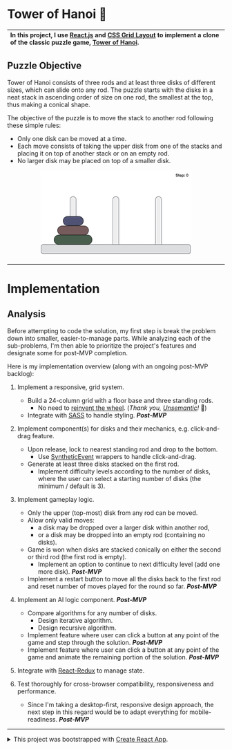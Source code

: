 # Tower of Hanoi 🗼

| In this project, I use <a href="https://reactjs.org/">React.js</a> and <a href="https://developer.mozilla.org/en-US/docs/Web/CSS/CSS_Grid_Layout">CSS Grid Layout</a> to implement a clone of the classic puzzle game, <a href="https://en.wikipedia.org/wiki/Tower_of_Hanoi/">Tower of Hanoi</a>. |
|:-|

## Puzzle Objective

Tower of Hanoi consists of three rods and at least three disks of different sizes, which can slide onto any rod. The puzzle starts with the disks in a neat stack in ascending order of size on one rod, the smallest at the top, thus making a conical shape.

The objective of the puzzle is to move the stack to another rod following these simple rules:
* Only one disk can be moved at a time.
* Each move consists of taking the upper disk from one of the stacks and placing it on top of another stack or on an empty rod.
* No larger disk may be placed on top of a smaller disk.

<p align="center">
  <a href="https://en.wikipedia.org/wiki/Tower_of_Hanoi/">
    <img src="./public/img/tower-of-hanoi-solved.gif" alt="Tower of Hanoi" />
  </a>
</p>

---

# Implementation

## Analysis

Before attempting to code the solution, my first step is break the problem down into smaller, easier-to-manage parts. While analyzing each of the sub-problems, I'm then able to prioritize the project's features and designate some for post-MVP completion.

Here is my implementation overview (along with an ongoing post-MVP backlog):

1. Implement a responsive, grid system.
   * Build a 24-column grid with a floor base and three standing rods.
     * No need to [reinvent the wheel](https://unsemantic.com/demo-responsive). (*Thank you, [Unsemantic](https://unsemantic.com/)!* 🙏)
   * Integrate with [SASS](https://sass-lang.com/) to handle styling. ***Post-MVP***

2. Implement component(s) for disks and their mechanics, e.g. click-and-drag feature. 
   * Upon release, lock to nearest standing rod and drop to the bottom.
     * Use [SyntheticEvent](https://reactjs.org/docs/events.html) wrappers to handle click-and-drag.
   * Generate at least three disks stacked on the first rod.
     * Implement difficulty levels according to the number of disks, where the user can select a starting number of disks (the minimum / default is 3).

3. Implement gameplay logic.
   * Only the upper (top-most) disk from any rod can be moved.
   * Allow only valid moves:
     * a disk may be dropped over a larger disk within another rod,
     * or a disk may be dropped into an empty rod (containing no disks).
   * Game is won when disks are stacked conically on either the second or third rod (the first rod is empty).
     * Implement an option to continue to next difficulty level (add one more disk). ***Post-MVP***
   * Implement a restart button to move all the disks back to the first rod and reset number of moves played for the round so far. ***Post-MVP***

4. Implement an AI logic component. ***Post-MVP***
   * Compare algorithms for any number of disks.
      * Design iterative algorithm.
      * Design recursive algorithm.
   * Implement feature where user can click a button at any point of the game and step through the solution. ***Post-MVP***
   * Implement feature where user can click a button at any point of the game and animate the remaining portion of the solution. ***Post-MVP***

5. Integrate with [React-Redux](https://react-redux.js.org/) to manage state.

6. Test thoroughly for cross-browser compatibility, responsiveness and performance.
   * Since I'm taking a desktop-first, responsive design approach, the next step in this regard would be to adapt everything for mobile-readiness. ***Post-MVP***

---

<details>
<summary>This project was bootstrapped with <a href="https://github.com/facebook/create-react-app">Create React App</a>.
</summary><br>

## Available Scripts

In the project directory, you can run:

### `npm start`

Runs the app in the development mode.<br>
Open [http://localhost:3000](http://localhost:3000) to view it in the browser.

The page will reload if you make edits.<br>
You will also see any lint errors in the console.

### `npm test`

Launches the test runner in the interactive watch mode.<br>
See the section about [running tests](https://facebook.github.io/create-react-app/docs/running-tests) for more information.

### `npm run build`

Builds the app for production to the `build` folder.<br>
It correctly bundles React in production mode and optimizes the build for the best performance.

The build is minified and the filenames include the hashes.<br>
Your app is ready to be deployed!

See the section about [deployment](https://facebook.github.io/create-react-app/docs/deployment) for more information.

### `npm run eject`

**Note: this is a one-way operation. Once you `eject`, you can’t go back!**

If you aren’t satisfied with the build tool and configuration choices, you can `eject` at any time. This command will remove the single build dependency from your project.

Instead, it will copy all the configuration files and the transitive dependencies (Webpack, Babel, ESLint, etc) right into your project so you have full control over them. All of the commands except `eject` will still work, but they will point to the copied scripts so you can tweak them. At this point you’re on your own.

You don’t have to ever use `eject`. The curated feature set is suitable for small and middle deployments, and you shouldn’t feel obligated to use this feature. However we understand that this tool wouldn’t be useful if you couldn’t customize it when you are ready for it.

## Learn More

You can learn more in the [Create React App documentation](https://facebook.github.io/create-react-app/docs/getting-started).

To learn React, check out the [React documentation](https://reactjs.org/).

### Code Splitting

This section has moved here: https://facebook.github.io/create-react-app/docs/code-splitting

### Analyzing the Bundle Size

This section has moved here: https://facebook.github.io/create-react-app/docs/analyzing-the-bundle-size

### Making a Progressive Web App

This section has moved here: https://facebook.github.io/create-react-app/docs/making-a-progressive-web-app

### Advanced Configuration

This section has moved here: https://facebook.github.io/create-react-app/docs/advanced-configuration

### Deployment

This section has moved here: https://facebook.github.io/create-react-app/docs/deployment

### `npm run build` fails to minify

This section has moved here: https://facebook.github.io/create-react-app/docs/troubleshooting#npm-run-build-fails-to-minify

</details>
